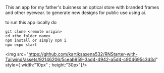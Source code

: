This an app for my father's buisness an optical store with branded frames and other eyewear.
to generate new designs for public use using ai.


to run this app locally do
```
git clone <remote origin>
cd <the folder name>
npm install or simply npm i
npx expo start
```

<img src="https://github.com/kartiksaxena532/RNStarter-with-Tailwind/assets/92146206/5ceab959-3ad4-4942-a5d4-c904695c3d3d" style={ width:"10px" ; height:"30px"}/>
